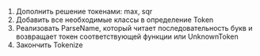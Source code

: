1. Дополнить решение токенами: max, sqr
2. Добавить все необходимые классы в определение Token
3. Реализовать ParseName, который читает последовательность букв и возвращает токен соответствующей функции или UnknownToken
4. Закончить Tokenize
